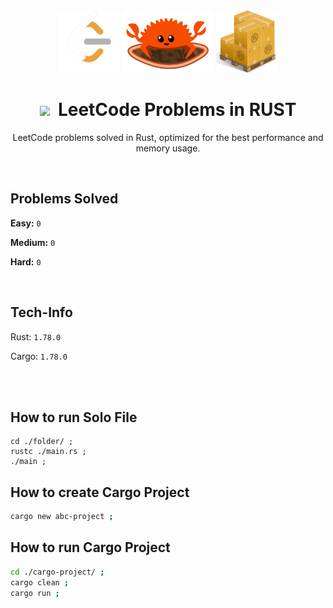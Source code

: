 <div align="center" >
<img style="height:100px;" src=".github/assets/leetcode.png" >
<img style="height:100px;" src=".github/assets/rust.gif" >
<img style="height:100px;" src=".github/assets/cargo.png" >


# <img style="width:30px;" src="https://static-00.iconduck.com/assets.00/light-bulb-emoji-676x1024-9a89i8im.png" /><span>&nbsp;</span>  LeetCode Problems in RUST

LeetCode problems solved in Rust, optimized for the best performance and memory usage.
</div>

<br />

## Problems Solved

**Easy:** `0`

**Medium:** `0`

**Hard:** `0`

<br />

## Tech-Info

Rust: `1.78.0`

Cargo: `1.78.0`

<br />

<br />

## How to run Solo File

```terminal
cd ./folder/ ;
rustc ./main.rs ;
./main ; 
```

## How to create Cargo Project

```sh
cargo new abc-project ;
```

## How to run Cargo Project

```sh
cd ./cargo-project/ ;
cargo clean ;
cargo run ;
```

<br />

